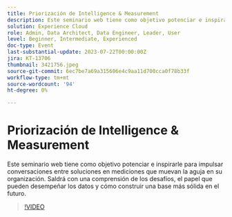 ```yaml
---
title: Priorización de Intelligence & Measurement
description: Este seminario web tiene como objetivo potenciar e inspirarle para impulsar conversaciones entre soluciones en mediciones que muevan la aguja en su organización. Saldrá con una comprensión de los desafíos, el papel que pueden desempeñar los datos y cómo construir una base más sólida en el futuro.
solution: Experience Cloud
role: Admin, Data Architect, Data Engineer, Leader, User
level: Beginner, Intermediate, Experienced
doc-type: Event
last-substantial-update: 2023-07-22T00:00:00Z
jira: KT-13706
thumbnail: 3421756.jpeg
source-git-commit: 6ec7be7a69a315606e4c9aa11d700cca0f78b33f
workflow-type: tm+mt
source-wordcount: '94'
ht-degree: 0%

---
```



# Priorización de Intelligence &amp; Measurement

Este seminario web tiene como objetivo potenciar e inspirarle para impulsar conversaciones entre soluciones en mediciones que muevan la aguja en su organización. Saldrá con una comprensión de los desafíos, el papel que pueden desempeñar los datos y cómo construir una base más sólida en el futuro.

>[!VIDEO](https://video.tv.adobe.com/v/3421756/?learn=on)
